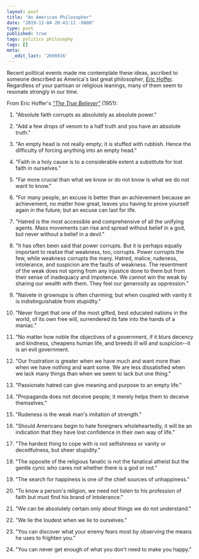 ```yaml
---
layout: post
title: "An American Philosopher"
date: "2019-11-04 20:43:11 -0800"
type: post
published: true
tags: politics philosophy
tags: []
meta:
  _edit_last: '2666016'
---
```


Recent political events made me contemplate these ideas, ascribed to
someone described as America's last great philosopher, [Eric
Hoffer](https://en.wikipedia.org/wiki/Eric_Hoffer). Regardless of your
partisan or religious leanings, many of them seem to resonate strongly
in our time.

From Eric Hoffer's [_"The True Believer"_](https://en.wikipedia.org/wiki/The_True_Believer) (1951):

1.  "Absolute faith corrupts as absolutely as absolute power."

2.  "Add a few drops of venom to a half truth and you have an absolute
truth."

3.  "An empty head is not really empty; it is stuffed with
rubbish. Hence the difficulty of forcing anything into an empty head."

4.  "Faith in a holy cause is to a considerable extent a substitute
for lost faith in ourselves."

5.  "Far more crucial than what we know or do not know is what we do
not want to know."

6. "For many people, an excuse is better than an achievement because
an achievement, no matter how great, leaves you having to prove
yourself again in the future; but an excuse can last for life.

7. "Hatred is the most accessible and comprehensive of all the
unifying agents. Mass movements can rise and spread without belief in
a god, but never without a belief in a devil."

8.  "It has often been said that power corrupts. But it is perhaps
equally important to realize that weakness, too, corrupts. Power
corrupts the few, while weakness corrupts the many. Hatred, malice,
rudeness, intolerance, and suspicion are the faults of weakness. The
resentment of the weak does not spring from any injustice done to them
but from their sense of inadequacy and impotence. We cannot win the
weak by sharing our wealth with them. They feel our generosity as
oppression."

9.  "Naivete in grownups is often charming; but when coupled with
vanity it is indistinguishable from stupidity."

10. "Never forget that one of the most gifted, best educated nations
in the world, of its own free will, surrendered its fate into the
hands of a maniac."

11. "No matter how noble the objectives of a government, if it blurs
decency and kindness, cheapens human life, and breeds ill will and
suspicion--it is an evil government.

12. "Our frustration is greater when we have much and want more than
when we have nothing and want some. We are less dissatisfied when we
lack many things than when we seem to lack but one thing."

13. "Passionate hatred can give meaning and purpose to an empty life."

14. "Propaganda does not deceive people; it merely helps them to
deceive themselves."

15. "Rudeness is the weak man's imitation of strength."

16. "Should Americans begin to hate foreigners wholeheartedly, it will
be an indication that they have lost confidence in their own way of
life."

17. "The hardest thing to cope with is not selfishness or vanity or
deceitfulness, but sheer stupidity."

18. "The opposite of the religious fanatic is not the fanatical
atheist but the gentle cynic who cares not whether there is a god or
not."

19. "The search for happiness is one of the chief sources of
unhappiness."

20. "To know a person's religion, we need not listen to his profession
of faith but must find his brand of intolerance."

21. "We can be absolutely certain only about things we do not
understand."

22. "We lie the loudest when we lie to ourselves."

23. "You can discover what your enemy fears most by observing the
means he uses to frighten you."

24. "You can never get enough of what you don't need to make you
happy."

